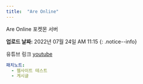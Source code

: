 ```yaml
---
title:  "Are Online"
---
```


Are Online 포켓몬 서버

**업로드 날짜:** 2022년 07월 24일 AM 11:15
{: .notice--info}

유튜브 링크 [youtube](https://www.youtube.com/)

```yaml
패치노트:
  - 웹사이트 테스트
  - 게시글 
```
